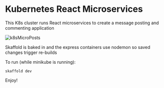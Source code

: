 # Kubernetes React Microservices

This K8s cluster runs React microservices to create a message posting and commenting application

![k8sMicroPosts](https://user-images.githubusercontent.com/2447375/106162604-4a814680-6156-11eb-9dc2-5f4ddbec573d.png)


Skaffold is baked in and the express containers use nodemon so saved changes trigger re-builds 


To run (while minikube is running):
```
skaffold dev
```

Enjoy!

